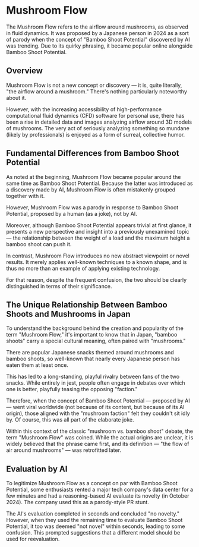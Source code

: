 # Mushroom Flow

The Mushroom Flow refers to the airflow around mushrooms, as observed in fluid dynamics. It was proposed by a Japanese person in 2024 as a sort of parody when the concept of "Bamboo Shoot Potential" discovered by AI was trending. Due to its quirky phrasing, it became popular online alongside Bamboo Shoot Potential.

## Overview

Mushroom Flow is not a new concept or discovery — it is, quite literally, "the airflow around a mushroom." There's nothing particularly noteworthy about it.

However, with the increasing accessibility of high-performance computational fluid dynamics (CFD) software for personal use, there has been a rise in detailed data and images analyzing airflow around 3D models of mushrooms. The very act of seriously analyzing something so mundane (likely by professionals) is enjoyed as a form of surreal, collective humor.

## Fundamental Differences from Bamboo Shoot Potential

As noted at the beginning, Mushroom Flow became popular around the same time as Bamboo Shoot Potential. Because the latter was introduced as a discovery made by AI, Mushroom Flow is often mistakenly grouped together with it.

However, Mushroom Flow was a parody in response to Bamboo Shoot Potential, proposed by a human (as a joke), not by AI.

Moreover, although Bamboo Shoot Potential appears trivial at first glance, it presents a new perspective and insight into a previously unexamined topic — the relationship between the weight of a load and the maximum height a bamboo shoot can push it.

In contrast, Mushroom Flow introduces no new abstract viewpoint or novel results. It merely applies well-known techniques to a known shape, and is thus no more than an example of applying existing technology.

For that reason, despite the frequent confusion, the two should be clearly distinguished in terms of their significance.

## The Unique Relationship Between Bamboo Shoots and Mushrooms in Japan

To understand the background behind the creation and popularity of the term "Mushroom Flow," it's important to know that in Japan, "bamboo shoots" carry a special cultural meaning, often paired with "mushrooms."

There are popular Japanese snacks themed around mushrooms and bamboo shoots, so well-known that nearly every Japanese person has eaten them at least once.

This has led to a long-standing, playful rivalry between fans of the two snacks. While entirely in jest, people often engage in debates over which one is better, playfully teasing the opposing "faction."

Therefore, when the concept of Bamboo Shoot Potential — proposed by AI — went viral worldwide (not because of its content, but because of its AI origin), those aligned with the "mushroom faction" felt they couldn't sit idly by. Of course, this was all part of the elaborate joke.

Within this context of the classic "mushroom vs. bamboo shoot" debate, the term "Mushroom Flow" was coined. While the actual origins are unclear, it is widely believed that the phrase came first, and its definition — "the flow of air around mushrooms" — was retrofitted later.

## Evaluation by AI

To legitimize Mushroom Flow as a concept on par with Bamboo Shoot Potential, some enthusiasts rented a major tech company's data center for a few minutes and had a reasoning-based AI evaluate its novelty (in October 2024). The company used this as a parody-style PR stunt.

The AI's evaluation completed in seconds and concluded "no novelty." However, when they used the remaining time to evaluate Bamboo Shoot Potential, it too was deemed "not novel" within seconds, leading to some confusion. This prompted suggestions that a different model should be used for reevaluation.
